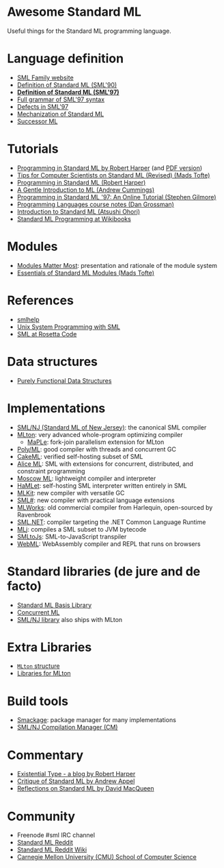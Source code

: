 # Awesome Standard ML

Useful things for the Standard ML programming language.

# Language definition

- [SML Family website](http://sml-family.org/)
- [Definition of Standard ML (SML'90)](http://sml-family.org/sml90-defn.pdf)
- **[Definition of Standard ML (SML'97)](http://sml-family.org/sml97-defn.pdf)**
- [Full grammar of SML'97 syntax](https://people.mpi-sws.org/~rossberg/sml.html)
- [Defects in SML'97](https://people.mpi-sws.org/~rossberg/hamlet/defects.pdf)
- [Mechanization of Standard ML](https://github.com/SMLFamily/The-Mechanization-of-Standard-ML)
- [Successor ML](https://github.com/SMLFamily/Successor-ML)

# Tutorials

- [Programming in Standard ML by Robert Harper](https://www.cs.cmu.edu/~rwh/introsml/) (and [PDF version](https://www.cs.cmu.edu/~rwh/isml/book.pdf))
- [Tips for Computer Scientists on Standard ML (Revised) (Mads Tofte)](https://web.archive.org/web/20130310061500/http://www.itu.dk/people/tofte/publ/tips.pdf)
- [Programming in Standard ML (Robert Harper)](http://www.cs.cmu.edu/~rwh/isml/book.pdf)
- [A Gentle Introduction to ML (Andrew Cummings)](https://web.archive.org/web/20100209123129/http://www.dcs.napier.ac.uk/course-notes/sml/manual.html)
- [Programming in Standard ML '97: An Online Tutorial (Stephen Gilmore)](http://www.dcs.ed.ac.uk/home/stg/NOTES/)
- [Programming Languages course notes (Dan Grossman)](https://courses.cs.washington.edu/courses/cse341/19sp/#lectures)
- [Introduction to Standard ML (Atsushi Ohori)](https://www.pllab.riec.tohoku.ac.jp/smlsharp/smlIntroSlides.pdf)
- [Standard ML Programming at Wikibooks](https://en.wikibooks.org/wiki/Standard_ML_Programming)

# Modules

- [Modules Matter Most](http://macqueenfest.cs.uchicago.edu/slides/harper.pdf): presentation and rationale of the module system
- [Essentials of Standard ML Modules (Mads Tofte)](https://citeseerx.ist.psu.edu/viewdoc/summary?doi=10.1.1.165.95&rank=1)

# References

- [smlhelp](https://smlhelp.github.io/)
- [Unix System Programming with SML](http://mlton.org/References.attachments/Shipman02.pdf)
- [SML at Rosetta Code](https://rosettacode.org/wiki/Category:Standard_ML)

# Data structures

- [Purely Functional Data Structures](https://www.cs.cmu.edu/~rwh/theses/okasaki.pdf)

# Implementations

- [SML/NJ (Standard ML of New Jersey)](http://www.smlnj.org/): the canonical SML compiler
- [MLton](http://mlton.org/): very advanced whole-program optimizing compiler
  - [MaPLe](https://github.com/MPLLang): fork-join parallelism extension for MLton
- [Poly/ML](https://polyml.org): good compiler with threads and concurrent GC
- [CakeML](https://cakeml.org/): verified self-hosting subset of SML
- [Alice ML](https://www.ps.uni-saarland.de/alice/): SML with extensions for concurrent, distributed, and constraint programming
- [Moscow ML](https://mosml.org/): lightweight compiler and interpreter
- [HaMLet](https://people.mpi-sws.org/~rossberg/hamlet/): self-hosting SML interpreter written entirely in SML
- [MLKit](https://elsman.com/mlkit/): new compiler with versatile GC
- [SML#](https://www.pllab.riec.tohoku.ac.jp/smlsharp/): new compiler with practical language extensions
- [MLWorks](https://github.com/Ravenbrook/mlworks): old commercial compiler from Harlequin, open-sourced by Ravenbrook
- [SML.NET](https://www.cl.cam.ac.uk/research/tsg/SMLNET/): compiler targeting the .NET Common Language Runtime
- [MLj](http://www.dcs.ed.ac.uk/home/mlj/): compiles a SML subset to JVM bytecode
- [SMLtoJs](http://web.archive.org/web/20181130122359/http://www.smlserver.org/smltojs/): SML-to-JavaScript transpiler
- [WebML](https://github.com/KeenS/webml): WebAssembly compiler and REPL that runs on browsers

# Standard libraries (de jure and de facto)

- [Standard ML Basis Library](http://sml-family.org/Basis/)
- [Concurrent ML](http://cml.cs.uchicago.edu)
- [SML/NJ library](https://www.smlnj.org/doc/smlnj-lib/) also ships with MLton

# Extra Libraries

- [`MLton` structure](http://www.mlton.org/MLtonStructure)
- [Libraries for MLton](http://mlton.org/Libraries)

# Build tools

- [Smackage](https://github.com/standardml/smackage): package manager for many implementations
- [SML/NJ Compilation Manager (CM)](https://smlnj.org/doc/CM/)

# Commentary

- [Existential Type - a blog by Robert Harper](https://existentialtype.wordpress.com/)
- [Critique of Standard ML by Andrew Appel](http://sml-family.org/papers/Appel-critique-SML.pdf)
- [Reflections on Standard ML by David MacQueen](http://sml-family.org/papers/MacQueen-reflections.pdf)

# Community

- Freenode #sml IRC channel
- [Standard ML Reddit](https://www.reddit.com/r/sml/)
- [Standard ML Reddit Wiki](https://www.reddit.com/r/sml/wiki/index)
- [Carnegie Mellon University (CMU) School of Computer Science](https://www.cs.cmu.edu)
